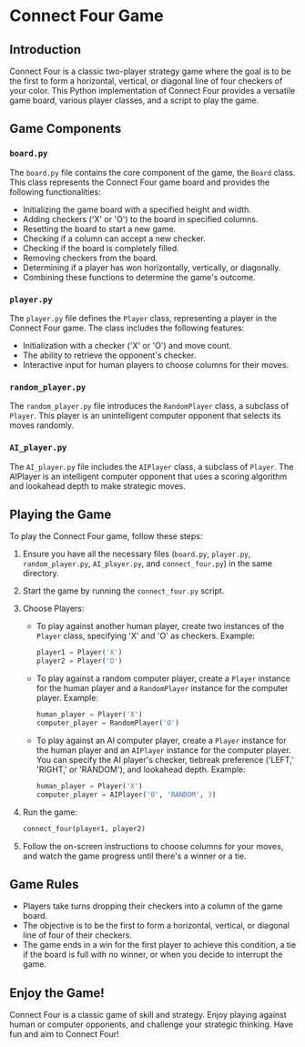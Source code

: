 # Connect Four Game

## Introduction

Connect Four is a classic two-player strategy game where the goal is to be the first to form a horizontal, vertical, or diagonal line of four checkers of your color. This Python implementation of Connect Four provides a versatile game board, various player classes, and a script to play the game.

## Game Components

### `board.py`

The `board.py` file contains the core component of the game, the `Board` class. This class represents the Connect Four game board and provides the following functionalities:

- Initializing the game board with a specified height and width.
- Adding checkers ('X' or 'O') to the board in specified columns.
- Resetting the board to start a new game.
- Checking if a column can accept a new checker.
- Checking if the board is completely filled.
- Removing checkers from the board.
- Determining if a player has won horizontally, vertically, or diagonally.
- Combining these functions to determine the game's outcome.

### `player.py`

The `player.py` file defines the `Player` class, representing a player in the Connect Four game. The class includes the following features:

- Initialization with a checker ('X' or 'O') and move count.
- The ability to retrieve the opponent's checker.
- Interactive input for human players to choose columns for their moves.

### `random_player.py`

The `random_player.py` file introduces the `RandomPlayer` class, a subclass of `Player`. This player is an unintelligent computer opponent that selects its moves randomly.

### `AI_player.py`

The `AI_player.py` file includes the `AIPlayer` class, a subclass of `Player`. The AIPlayer is an intelligent computer opponent that uses a scoring algorithm and lookahead depth to make strategic moves.

## Playing the Game

To play the Connect Four game, follow these steps:

1. Ensure you have all the necessary files (`board.py`, `player.py`, `random_player.py`, `AI_player.py`, and `connect_four.py`) in the same directory.

2. Start the game by running the `connect_four.py` script.

3. Choose Players:
   - To play against another human player, create two instances of the `Player` class, specifying 'X' and 'O' as checkers. Example:
     ```python
     player1 = Player('X')
     player2 = Player('O')
     ```
   - To play against a random computer player, create a `Player` instance for the human player and a `RandomPlayer` instance for the computer player. Example:
     ```python
     human_player = Player('X')
     computer_player = RandomPlayer('O')
     ```
   - To play against an AI computer player, create a `Player` instance for the human player and an `AIPlayer` instance for the computer player. You can specify the AI player's checker, tiebreak preference ('LEFT,' 'RIGHT,' or 'RANDOM'), and lookahead depth. Example:
     ```python
     human_player = Player('X')
     computer_player = AIPlayer('O', 'RANDOM', 3)
     ```

4. Run the game:
   ```python
   connect_four(player1, player2)
   ```

6. Follow the on-screen instructions to choose columns for your moves, and watch the game progress until there's a winner or a tie.

## Game Rules

- Players take turns dropping their checkers into a column of the game board.
- The objective is to be the first to form a horizontal, vertical, or diagonal line of four of their checkers.
- The game ends in a win for the first player to achieve this condition, a tie if the board is full with no winner, or when you decide to interrupt the game.

## Enjoy the Game!

Connect Four is a classic game of skill and strategy. Enjoy playing against human or computer opponents, and challenge your strategic thinking. Have fun and aim to Connect Four!
